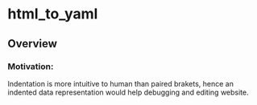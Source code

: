 
# html_to_yaml

## Overview

### Motivation:

Indentation is more intuitive to human than paired brakets, hence an
indented data representation would help debugging and editing website.

